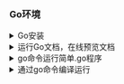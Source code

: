 ### Go环境

<details>
<summary>Go安装</summary>
官网：https://golang.org/doc/install，下载安装go
然后在`.zshrc`或者`.bashrc`里面配置环境变量

```
# Go
export PATH=$HOME/bin:/usr/local/go/bin:$PATH
```
</details>

<details>
<summary>运行Go文档，在线预览文档</summary>

```bash
# 如果你的 godoc 命令不存在，运行它安装
$ go get -v  golang.org/x/tools/cmd/godoc

$ godoc -http=:6060
# 运行上面一条命令，可访问文档http://localhost:6060/
```

</details>

<details>
<summary>go命令运行简单.go程序</summary>

我们可以简单的写一个基础的`hello world`代码然后另存为[hello.go](./example/hello.go)

```go
package main
import "fmt"
func main() {
   fmt.Println("Hello, World!")
}

```
然后运行`go run hello.go`,就可以在终端看到`Hello, World!`
</details>

<details>
<summary>通过go命令编译运行</summary>

GO程序的代码是可以直接编译成`exe文件` 或者 `二进制文件`直接运行，在[hello.go](./example/hello/hello.go)目录下运行下面命令，即可把go程序编译成二进制文件

```bash
go build hello.go
```

上面命令文件可以编译成一个`hello`可执行文件，然后直接在当前目录下 `./hello` 运行，可以输出`hello world!`。

</details>

